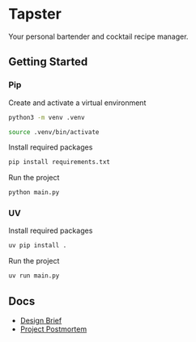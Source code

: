 # Tapster

Your personal bartender and cocktail recipe manager.

## Getting Started

### Pip

Create and activate a virtual environment

```sh
python3 -m venv .venv

source .venv/bin/activate
```

Install required packages

```sh
pip install requirements.txt
```

Run the project

```sh
python main.py
```

### UV

Install required packages

```sh
uv pip install .
```

Run the project

```sh
uv run main.py
```

## Docs

- [Design Brief](https://github.com/ian-shakespeare/tapster-agent/blob/main/docs/design.md)
- [Project Postmortem](https://github.com/ian-shakespeare/tapster-agent/blob/main/docs/reflection.md)
